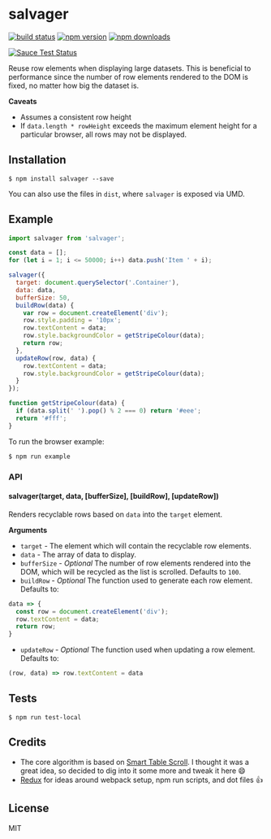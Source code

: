# salvager

[![build status](https://img.shields.io/travis/tanem/salvager/master.svg?style=flat-square)](https://travis-ci.org/tanem/salvager)
[![npm version](https://img.shields.io/npm/v/salvager.svg?style=flat-square)](https://www.npmjs.com/package/salvager)
[![npm downloads](https://img.shields.io/npm/dm/salvager.svg?style=flat-square)](https://www.npmjs.com/package/salvager)

[![Sauce Test Status](https://saucelabs.com/browser-matrix/salvager.svg)](https://saucelabs.com/u/salvager)

Reuse row elements when displaying large datasets. This is beneficial to performance since the number of row elements rendered to the DOM is fixed, no matter how big the dataset is.

**Caveats**

- Assumes a consistent row height
- If `data.length * rowHeight` exceeds the maximum element height for a particular browser, all rows may not be displayed.

## Installation

```
$ npm install salvager --save
```

You can also use the files in `dist`, where `salvager` is exposed via UMD.

## Example

```js
import salvager from 'salvager';

const data = [];
for (let i = 1; i <= 50000; i++) data.push('Item ' + i);

salvager({
  target: document.querySelector('.Container'),
  data: data,
  bufferSize: 50,
  buildRow(data) {
    var row = document.createElement('div');
    row.style.padding = '10px';
    row.textContent = data;
    row.style.backgroundColor = getStripeColour(data);
    return row;
  },
  updateRow(row, data) {
    row.textContent = data;
    row.style.backgroundColor = getStripeColour(data);
  }
});

function getStripeColour(data) {
  if (data.split(' ').pop() % 2 === 0) return '#eee';
  return '#fff';
}
```

To run the browser example:

```
$ npm run example
```

### API

#### salvager(target, data, [bufferSize], [buildRow], [updateRow])

Renders recyclable rows based on `data` into the `target` element.

__Arguments__

* `target` - The element which will contain the recyclable row elements.
* `data` - The array of data to display.
* `bufferSize` - *Optional* The number of row elements rendered into the DOM, which will be recycled as the list is scrolled. Defaults to `100`.
* `buildRow` - *Optional* The function used to generate each row element. Defaults to:

```js
data => {
  const row = document.createElement('div');
  row.textContent = data;
  return row;
}
```

* `updateRow` - *Optional* The function used when updating a row element. Defaults to:

```js
(row, data) => row.textContent = data
```

## Tests

```
$ npm run test-local
```

## Credits

- The core algorithm is based on [Smart Table Scroll](https://github.com/cmpolis/smart-table-scroll). I thought it was a great idea, so decided to dig into it some more and tweak it here :smile:
- [Redux](https://github.com/rackt/redux) for ideas around webpack setup, npm run scripts, and dot files :+1:

## License

MIT
